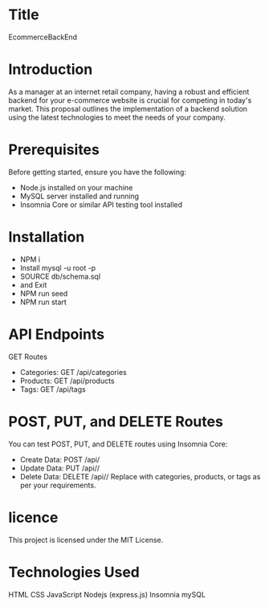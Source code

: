 # Title 
EcommerceBackEnd

# Introduction
As a manager at an internet retail company, having a robust and efficient backend for your e-commerce website is crucial for competing in today's market. This proposal outlines the implementation of a backend solution using the latest technologies to meet the needs of your company.

# Prerequisites
Before getting started, ensure you have the following:
- Node.js installed on your machine
- MySQL server installed and running
- Insomnia Core or similar API testing tool installed

# Installation
- NPM i
- Install mysql -u root -p 
- SOURCE db/schema.sql 
- and Exit 
- NPM run seed
- NPM run start

# API Endpoints
GET Routes
- Categories: GET /api/categories
- Products: GET /api/products
- Tags: GET /api/tags

# POST, PUT, and DELETE Routes
You can test POST, PUT, and DELETE routes using Insomnia Core:
- Create Data: POST /api/<endpoint>
- Update Data: PUT /api/<endpoint>/<id>
- Delete Data: DELETE /api/<endpoint>/<id>
Replace <endpoint> with categories, products, or tags as per your requirements.

# licence
This project is licensed under the MIT License.

# Technologies Used
HTML CSS JavaScript Nodejs (express.js) Insomnia mySQL